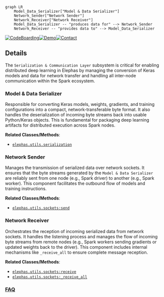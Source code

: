 ```mermaid
graph LR
    Model_Data_Serializer["Model & Data Serializer"]
    Network_Sender["Network Sender"]
    Network_Receiver["Network Receiver"]
    Model_Data_Serializer -- "produces data for" --> Network_Sender
    Network_Receiver -- "provides data to" --> Model_Data_Serializer
```

[![CodeBoarding](https://img.shields.io/badge/Generated%20by-CodeBoarding-9cf?style=flat-square)](https://github.com/CodeBoarding/GeneratedOnBoardings)[![Demo](https://img.shields.io/badge/Try%20our-Demo-blue?style=flat-square)](https://www.codeboarding.org/demo)[![Contact](https://img.shields.io/badge/Contact%20us%20-%20contact@codeboarding.org-lightgrey?style=flat-square)](mailto:contact@codeboarding.org)

## Details

The `Serialization & Communication Layer` subsystem is critical for enabling distributed deep learning in Elephas by managing the conversion of Keras models and data for network transfer and handling all inter-node communication within the Spark ecosystem.

### Model & Data Serializer
Responsible for converting Keras models, weights, gradients, and training configurations into a compact, network-transferable byte format. It also handles the deserialization of incoming byte streams back into usable Python/Keras objects. This is fundamental for packaging deep learning artifacts for distributed execution across Spark nodes.


**Related Classes/Methods**:

- <a href="https://github.com/maxpumperla/elephas/blob/master/elephas/utils/serialization.py" target="_blank" rel="noopener noreferrer">`elephas.utils.serialization`</a>


### Network Sender
Manages the transmission of serialized data over network sockets. It ensures that the byte streams generated by the `Model & Data Serializer` are reliably sent from one node (e.g., Spark driver) to another (e.g., Spark worker). This component facilitates the outbound flow of models and training instructions.


**Related Classes/Methods**:

- <a href="https://github.com/maxpumperla/elephas/blob/master/elephas/utils/sockets.py" target="_blank" rel="noopener noreferrer">`elephas.utils.sockets:send`</a>


### Network Receiver
Orchestrates the reception of incoming serialized data from network sockets. It handles the listening process and manages the flow of incoming byte streams from remote nodes (e.g., Spark workers sending gradients or updated weights back to the driver). This component includes internal mechanisms like `_receive_all` to ensure complete message reception.


**Related Classes/Methods**:

- <a href="https://github.com/maxpumperla/elephas/blob/master/elephas/utils/sockets.py" target="_blank" rel="noopener noreferrer">`elephas.utils.sockets:receive`</a>
- <a href="https://github.com/maxpumperla/elephas/blob/master/elephas/utils/sockets.py" target="_blank" rel="noopener noreferrer">`elephas.utils.sockets:_receive_all`</a>




### [FAQ](https://github.com/CodeBoarding/GeneratedOnBoardings/tree/main?tab=readme-ov-file#faq)